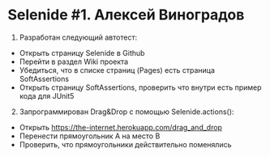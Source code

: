 # Selenide #1. Алексей Виноградов

1. Разработан следующий автотест:
 - Открыть страницу Selenide в Github
 - Перейти в раздел Wiki проекта
 - Убедиться, что в списке страниц (Pages) есть страница SoftAssertions
 - Открыть страницу SoftAssertions, проверить что внутри есть пример кода для JUnit5
 
 2. Запрограммирован Drag&Drop с помощью Selenide.actions():
 - Открыть https://the-internet.herokuapp.com/drag_and_drop
 - Перенести прямоугольник А на место В
 - Проверить, что прямоугольники действительно поменялись
